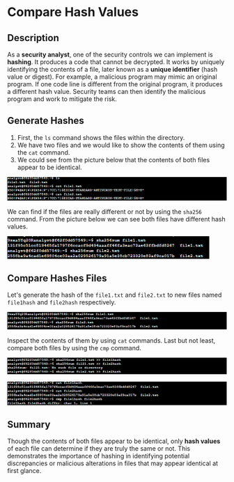 # Compare Hash Values

## Description

As a **security analyst**, one of the security controls we can implement is **hashing**. It produces a code that cannot be decrypted. It works by uniquely identifying the contents of a file, later known as a **unique identifier** (hash value or digest). For example, a malicious program may mimic an original program. If one code line is different from the original program, it produces a different hash value. Security teams can then identify the malicious program and work to mitigate the risk.

## Generate Hashes

1. First, the `ls` command shows the files within the directory. 
2. We have two files and we would like to show the contents of them using the `cat` command. 
3. We could see from the picture below that the contents of both files appear to be identical.

![File contents comparison](https://raw.githubusercontent.com/alanslzrr/cybersecurity-lab/main/assets/4.4A.png)

We can find if the files are really different or not by using the `sha256` command. From the picture below we can see both files have different hash values.

![SHA256 hash comparison](https://raw.githubusercontent.com/alanslzrr/cybersecurity-lab/main/assets/4.4B.png)

## Compare Hashes Files

Let's generate the hash of the `file1.txt` and `file2.txt` to new files named `file1hash` and `file2hash` respectively.  

![Generate hash files](https://raw.githubusercontent.com/alanslzrr/cybersecurity-lab/main/assets/4.4C.png)

Inspect the contents of them by using `cat` commands. Last but not least, compare both files by using the `cmp` command.

![Inspect hash file contents](https://raw.githubusercontent.com/alanslzrr/cybersecurity-lab/main/assets/4.4D.png)

![Compare hash files](https://raw.githubusercontent.com/alanslzrr/cybersecurity-lab/main/assets/4.4E.png)

## Summary

Though the contents of both files appear to be identical, only **hash values** of each file can determine if they are truly the same or not. This demonstrates the importance of hashing in identifying potential discrepancies or malicious alterations in files that may appear identical at first glance.
